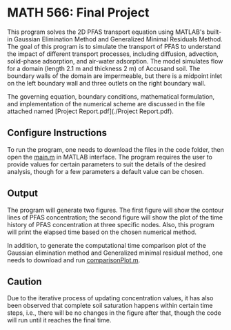 # MATH 566: Final Project

This program solves the 2D PFAS transport equation using MATLAB's built-in Gaussian Elimination Method and Generalized Minimal Residuals Method. The goal of this program is to simulate the transport of PFAS to understand the impact of different transport processes, including diffusion, advection, solid-phase adsorption, and air-water adsorption. The model simulates flow for a domain (length 2.1 m and thickness 2 m) of Accusand soil. The boundary walls of the domain are impermeable, but there is a midpoint inlet on the left boundary wall and three outlets on the right boundary wall.

The governing equation, boundary conditions, mathematical formulation, and implementation of the numerical scheme are discussed in the file attached named [Project Report.pdf](./Project Report.pdf).

## Configure Instructions
To run the program, one needs to download the files in the code folder, then open the [main.m](./main.m) in MATLAB interface. The program requires the user to provide values for certain parameters to suit the details of the desired analysis, though for a few parameters a default value can be chosen.

## Output
The program will generate two figures. The first figure will show the contour lines of PFAS concentration; the second figure will show the plot of the time history of PFAS concentration at three specific nodes. Also, this program will print the elapsed time based on the chosen numerical method. 

In addition, to generate the computational time comparison plot of the Gaussian elimination method and Generalized minimal residual method, one needs to download and run [comparisonPlot.m](./comparisonPlot.m).

## Caution
Due to the iterative process of updating concentration values, it has also been observed that complete soil saturation happens within certain time steps, i.e., there will be no changes in the figure after that, though the code will run until it reaches the final time.
